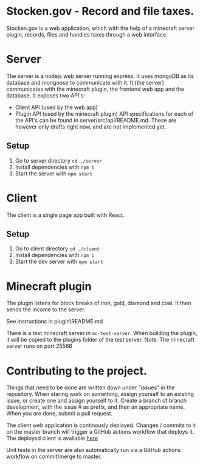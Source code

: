 # Stocken.gov - Record and file taxes.
Stocken.gov is a web application, which with the help of a minecraft server plugin, records, files and handles taxes through a web interface.

# Server

The server is a nodejs web server running express. It uses mongoDB as its database and mongoose to communicate with it. It (the server) communicates with the minecraft plugin, the frontend web app and the database.
It exposes two API's:
* Client API (used by the web app)
* Plugin API (used by the minecraft plugin)
API specifications for each of the API's can be found in server/src/api/README.md. These are however only drafts right now, and are not implemented yet.

## Setup
1. Go to server directory `cd ./server`
2. Install dependencies with `npm i`
3. Start the server with `npm start`

# Client
The client is a single page app built with React. 

## Setup
1. Go to client directory `cd ./client`
1. Install dependencies with `npm i`
2. Start the dev server with `npm start`

# Minecraft plugin
The plugin listens for block breaks of iron, gold, diamond and coal.
It then sends the income to the server.

See instructions in plugin\README.md

There is a test minecraft server in `mc-test-server`. When building the plugin, it will be copied to the plugins folder of the test server.
Note: The minecraft server runs on port 25566

# Contributing to the project.
Things that need to be done are written down under "issues" in the repository. When staring work on something, assign yourself to an existing issue, or create one and assign yourself to it. Create a branch of branch development, with the issue # as prefix, and then an appropriate name. When you are done, submit a pull request.

The client web application is continously deployed. Changes / commits to it on the master branch will trigger a GitHub actions workflow that deploys it. The deployed client is avaliable [here](https://gov.stocken.okdev.se)

Unit tests in the server are also automatically run via a GitHub actions workflow on commit/merge to master.

